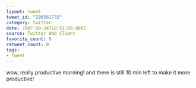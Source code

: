 ```yaml
---
layout: tweet
tweet_id: "290561732"
category: twitter
date: 2007-09-24T18:51:09.000Z
source: Twitter Web Client
favorite_count: 0
retweet_count: 0
tags:
- tweet
---
```


wow, really productive morning!  and there is still 10 min left to make it more productive!
